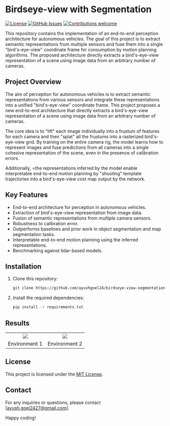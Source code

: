 # Birdseye-view with Segmentation

[![License](https://img.shields.io/badge/License-MIT-blue.svg)](https://opensource.org/licenses/MIT)
[![GitHub Issues](https://img.shields.io/github/issues/ayushgoel24/birdseye-view-segmentation.svg)](https://github.com/ayushgoel24/birdseye-view-segmentation/issues)
[![Contributions welcome](https://img.shields.io/badge/Contributions-welcome-orange.svg)](https://github.com/ayushgoel24/birdseye-view-segmentation)

This repository contains the implementation of an end-to-end perception architecture for autonomous vehicles. The goal of this project is to extract semantic representations from multiple sensors and fuse them into a single "bird's-eye-view" coordinate frame for consumption by motion planning algorithms. The proposed architecture directly extracts a bird's-eye-view representation of a scene using image data from an arbitrary number of cameras.

## Project Overview

The aim of perception for autonomous vehicles is to extract semantic representations from various sensors and integrate these representations into a unified "bird's-eye-view" coordinate frame. This project proposes a new end-to-end architecture that directly extracts a bird's-eye-view representation of a scene using image data from an arbitrary number of cameras.

The core idea is to "lift" each image individually into a frustum of features for each camera and then "splat" all the frustums into a rasterized bird's-eye-view grid. By training on the entire camera rig, the model learns how to represent images and fuse predictions from all cameras into a single cohesive representation of the scene, even in the presence of calibration errors.

Additionally, =the representations inferred by the model enable interpretable end-to-end motion planning by "shooting" template trajectories into a bird's-eye-view cost map output by the network.

## Key Features

- End-to-end architecture for perception in autonomous vehicles.
- Extraction of bird's-eye-view representation from image data.
- Fusion of semantic representations from multiple camera sensors.
- Robustness to calibration error.
- Outperforms baselines and prior work in object segmentation and map segmentation tasks.
- Interpretable end-to-end motion planning using the inferred representations.
- Benchmarking against lidar-based models.

## Installation

1. Clone this repository:

   ```bash
   git clone https://github.com/ayushgoel24/birdseye-view-segmentation.git
   ```

2. Install the required dependencies:

   ```bash
   pip install -r requirements.txt
   ```

<!-- ## Usage

1. Prepare your dataset by following the instructions in the `data/README.md` file.

2. Train the perception model:

   ```bash
   python train.py --dataset /path/to/dataset
   ```

3. Evaluate the trained model:

   ```bash
   python evaluate.py --dataset /path/to/dataset --model /path/to/saved/model
   ```

4. Run motion planning using the inferred representations:

   ```bash
   python motion_planning.py --map /path/to/birds-eye-view-cost-map
   ``` -->

<!-- ## Contributing

Contributions are welcome! If you find any issues or have suggestions for improvements, please open an issue or submit a pull request. For major changes, please discuss them with the repository owners before submitting.

Please make sure to follow the [Code of Conduct](CODE_OF_CONDUCT.md) in all your interactions. -->

## Results

<table>
    <tr>
        <td align = "center"> <img src="./static/gif/map_1.gif"></td>
        <td align = "center"> <img src="./static/gif/map_2.gif"></td>
    </tr>
    <tr>
        <td align = "center">Environment 1</td>
        <td align = "center">Environment 2</td>
    </tr>
</table>

## License

This project is licensed under the [MIT License](LICENSE).

## Contact

For any inquiries or questions, please contact [ayush.goel2427@gmail.com].

Happy coding!
